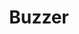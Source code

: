 ---
category: audio
title: Buzzer
price: 0.50
slug: buzzer
sku: HGW
image: /images/Sales/audio_buzzer.jpeg
layout: productdetails
---